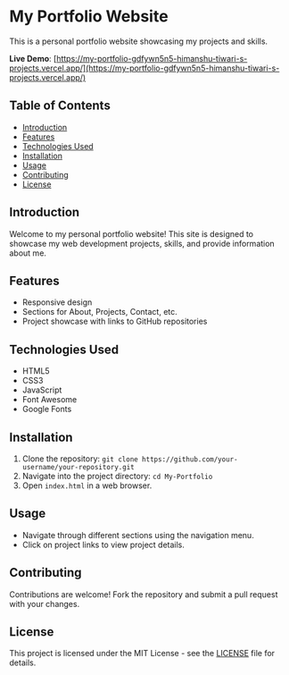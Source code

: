 # My Portfolio Website

This is a personal portfolio website showcasing my projects and skills.

**Live Demo**: [https://my-portfolio-gdfywn5n5-himanshu-tiwari-s-projects.vercel.app/](https://my-portfolio-gdfywn5n5-himanshu-tiwari-s-projects.vercel.app/)


## Table of Contents

- [Introduction](#introduction)
- [Features](#features)
- [Technologies Used](#technologies-used)
- [Installation](#installation)
- [Usage](#usage)
- [Contributing](#contributing)
- [License](#license)

## Introduction

Welcome to my personal portfolio website! This site is designed to showcase my web development projects, skills, and provide information about me.

## Features

- Responsive design
- Sections for About, Projects, Contact, etc.
- Project showcase with links to GitHub repositories

## Technologies Used

- HTML5
- CSS3
- JavaScript
- Font Awesome
- Google Fonts

## Installation

1. Clone the repository: `git clone https://github.com/your-username/your-repository.git`
2. Navigate into the project directory: `cd My-Portfolio`
3. Open `index.html` in a web browser.

## Usage

- Navigate through different sections using the navigation menu.
- Click on project links to view project details.

## Contributing

Contributions are welcome! Fork the repository and submit a pull request with your changes.

## License

This project is licensed under the MIT License - see the [LICENSE](LICENSE) file for details.
